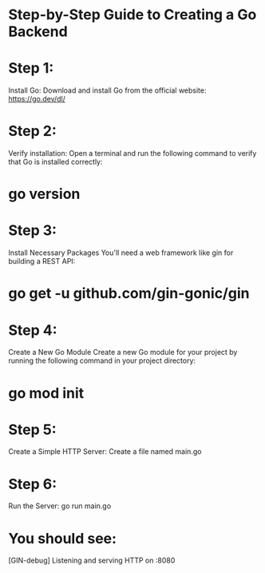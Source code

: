 # Step-by-Step Guide to Creating a Go Backend

# Step 1:
 Install Go: Download and install Go from the official website: https://go.dev/dl/

# Step 2:
 Verify installation: Open a terminal and run the following command to verify that Go is installed correctly: 
 # go version

# Step 3:   
 Install Necessary Packages
 You'll need a web framework like gin for building a REST API:
 # go get -u github.com/gin-gonic/gin

# Step 4:
 Create a New Go Module
 Create a new Go module for your project by running the following command in your project directory:
 # go mod init <module-name>

# Step 5:
 Create a Simple HTTP Server: Create a file named main.go

# Step 6:
 Run the Server: go run main.go

# You should see: 
   [GIN-debug] Listening and serving HTTP on :8080


